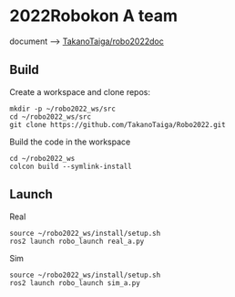 # 2022Robokon A team

document --> [TakanoTaiga/robo2022doc](https://github.com/TakanoTaiga/robo2022doc)

## Build

Create a workspace and clone repos:
```
mkdir -p ~/robo2022_ws/src
cd ~/robo2022_ws/src
git clone https://github.com/TakanoTaiga/Robo2022.git
```
Build the code in the workspace
```
cd ~/robo2022_ws
colcon build --symlink-install
```

## Launch
Real
```
source ~/robo2022_ws/install/setup.sh
ros2 launch robo_launch real_a.py
```
Sim
```
source ~/robo2022_ws/install/setup.sh
ros2 launch robo_launch sim_a.py
```

